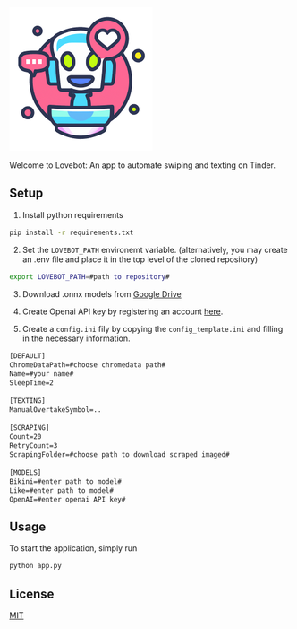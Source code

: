 
![](/assets/logo_small_centered.png?raw=true "Logo")

Welcome to Lovebot:
An app to automate swiping and texting on Tinder.

## Setup

1. Install python requirements
```bash
pip install -r requirements.txt
```

2. Set the ```LOVEBOT_PATH``` environemt variable. (alternatively, you may create an .env file and place it in the top level of the cloned repository)
```bash
export LOVEBOT_PATH=#path to repository#
```

3. Download .onnx models from [Google Drive](https://drive.google.com/drive/folders/1--AcK0jb6MdYs8x3yeHNzST_9WhN1tHY?usp=share_link)

4. Create Openai API key by registering an account [here](https://openai.com/api/).

5. Create a ```config.ini``` fily by copying the  ```config_template.ini``` and filling in the necessary information.
```
[DEFAULT]
ChromeDataPath=#choose chromedata path#
Name=#your name#
SleepTime=2

[TEXTING]
ManualOvertakeSymbol=..

[SCRAPING]
Count=20
RetryCount=3
ScrapingFolder=#choose path to download scraped imaged#

[MODELS]
Bikini=#enter path to model#
Like=#enter path to model#
OpenAI=#enter openai API key#
```


## Usage

To start the application, simply run
```bash
python app.py
```


## License
[MIT](https://choosealicense.com/licenses/mit/)
